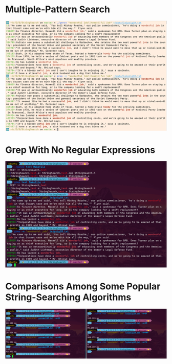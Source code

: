 # Multiple-Pattern Search
![](img/gwnre-multiple-patterns.png)

# Grep With No Regular Expressions
![](img/gwnre.png)

# Comparisons Among Some Popular String-Searching Algorithms
![](img/comp.png)
